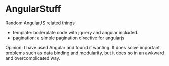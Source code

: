 AngularStuff
============

Random AngularJS related things

* template: boilerplate code with jquery and angular included.
* pagination: a simple pagination directive for angularjs

Opinion:
I have used Angular and found it wanting. It does solve important problems such as data binding and modularity, but it does so in an awkward and overcomplicated way.
